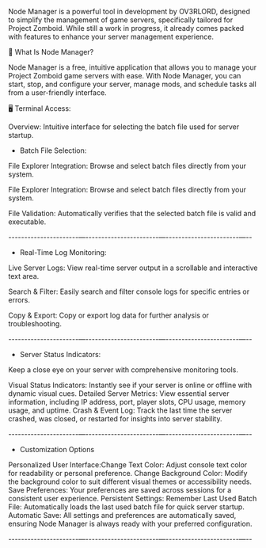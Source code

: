 Node Manager is a powerful tool in development by OV3RLORD, designed to simplify the management of game servers, specifically tailored for Project Zomboid. While still a work in progress, it already comes packed with features to enhance your server management experience.

📂 What Is Node Manager?

Node Manager is a free, intuitive application that allows you to manage your Project Zomboid game servers with ease. With Node Manager, you can start, stop, and configure your server, manage mods, and schedule tasks all from a user-friendly interface.

🖥️ Terminal Access:

Overview: Intuitive interface for selecting the batch file used for server startup.

- Batch File Selection:

File Explorer Integration: Browse and select batch files directly from your system.

File Explorer Integration: Browse and select batch files directly from your system.

File Validation: Automatically verifies that the selected batch file is valid and executable.

----------------------—-----------------------—-----------------------—--

- Real-Time Log Monitoring:

Live Server Logs: View real-time server output in a scrollable and interactive text area.

Search & Filter: Easily search and filter console logs for specific entries or errors.

Copy & Export: Copy or export log data for further analysis or troubleshooting.

----------------------—-----------------------—-----------------------—--

- Server Status Indicators:

Keep a close eye on your server with comprehensive monitoring tools.

Visual Status Indicators: Instantly see if your server is online or offline with dynamic visual cues.
Detailed Server Metrics: View essential server information, including IP address, port, player slots, CPU usage, memory usage, and uptime.
Crash & Event Log: Track the last time the server crashed, was closed, or restarted for insights into server stability.

----------------------—-----------------------—-----------------------—--

- Customization Options

Personalized User Interface:Change Text Color: Adjust console text color for readability or personal preference.
Change Background Color: Modify the background color to suit different visual themes or accessibility needs.
Save Preferences: Your preferences are saved across sessions for a consistent user experience.
Persistent Settings:
Remember Last Used Batch File: Automatically loads the last used batch file for quick server startup.
Automatic Save: All settings and preferences are automatically saved, ensuring Node Manager is always ready with your preferred configuration.

----------------------—-----------------------—-----------------------—--

